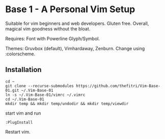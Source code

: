 # Base 1 - A Personal Vim Setup
Suitable for vim beginners and web developers. Gluten free.
Overall, magical vim goodness without the bloat.

Requires: Font with Powerline Glyph/Symbol.

Themes: Gruvbox (default), Vimhardaway, Zenburn.
Change using :colorscheme.

## Installation

```
cd ~
git clone --recurse-submodules https://github.com/thefitri/Vim-Base-01.git ~/.Vim-Base-01
ln -s ~/.Vim-Base-01/vimrc ~/.vimrc
cd ~/.Vim-Base-01
mkdir temp && mkdir temp/undodir && mkdir temp/viewdir
```

start vim and run
```
:PlugInstall
```

Restart vim.
